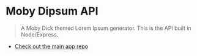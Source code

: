 # Moby Dipsum API

> A Moby Dick themed Lorem Ipsum generator. This is the API built in Node/Express.

- [Check out the main app repo](https://github.com/Recidvst/moby-dick-lorem-ipsum-frontend)

